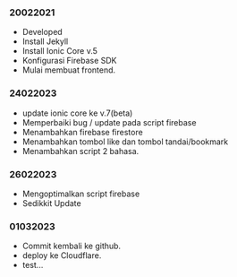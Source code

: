 ### 20022021

 - Developed
 - Install Jekyll
 - Install Ionic Core v.5
 - Konfigurasi Firebase SDK
 - Mulai membuat frontend.

### 24022023

 - update ionic core ke v.7(beta)
 - Memperbaiki bug / update pada script firebase
 - Menambahkan firebase firestore
 - Menambahkan tombol like dan tombol tandai/bookmark
 - Menambahkan script 2 bahasa.

### 26022023

 - Mengoptimalkan script firebase
 - Sedikkit Update

### 01032023

 - Commit kembali ke github.
 - deploy ke Cloudflare.
 - test...

